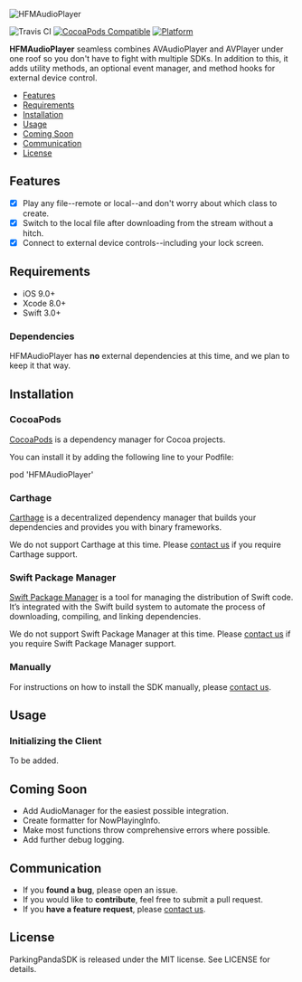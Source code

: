 ![HFMAudioPlayer](https://firebasestorage.googleapis.com/v0/b/harpfm-71ead.appspot.com/o/HFMAudioPlayerBanner.png?alt=media&token=e1622373-2cb4-4bab-acb5-93cb9b87d4b6)

![Travis CI](https://travis-ci.org/HarpFM/HFMAudioPlayer.svg?branch=master)
[![CocoaPods Compatible](https://img.shields.io/cocoapods/v/HFMAudioPlayer.svg)](https://cocoapods.org/pods/HFMAudioPlayer)
[![Platform](https://img.shields.io/cocoapods/p/HFMAudioPlayer.svg)](http://cocoadocs.org/docsets/HFMAudioPlayer)

**HFMAudioPlayer** seamless combines AVAudioPlayer and AVPlayer under one roof so you don't have to fight with multiple SDKs. In addition to this, it adds utility methods, an optional event manager, and method hooks for external device control.

- [Features](#features)
- [Requirements](#requirements)
- [Installation](#installation)
- [Usage](#usage)
- [Coming Soon](#coming-soon)
- [Communication](#communication)
- [License](#license)

## Features

- [x] Play any file--remote or local--and don't worry about which class to create.
- [x] Switch to the local file after downloading from the stream without a hitch.
- [x] Connect to external device controls--including your lock screen.

## Requirements

- iOS 9.0+
- Xcode 8.0+
- Swift 3.0+

### Dependencies

HFMAudioPlayer has **no** external dependencies at this time, and we plan to keep it that way.

## Installation

### CocoaPods

[CocoaPods](http://cocoapods.org) is a dependency manager for Cocoa projects. 

You can install it by adding the following line to your Podfile:

pod 'HFMAudioPlayer'

### Carthage

[Carthage](https://github.com/Carthage/Carthage) is a decentralized dependency manager that builds your dependencies and provides you with binary frameworks.

We do not support Carthage at this time. Please [contact us](mailto:brian@harp.fm) if you require Carthage support.

### Swift Package Manager

[Swift Package Manager](https://swift.org/package-manager/) is a tool for managing the distribution of Swift code. It’s integrated with the Swift build system to automate the process of downloading, compiling, and linking dependencies.

We do not support Swift Package Manager at this time. Please [contact us](mailto:brian@harp.fm) if you require Swift Package Manager support.

### Manually

For instructions on how to install the SDK manually, please [contact us](mailto:brian@harp.fm).

## Usage

### Initializing the Client

To be added.

## Coming Soon

- Add AudioManager for the easiest possible integration.
- Create formatter for NowPlayingInfo.
- Make most functions throw comprehensive errors where possible.
- Add further debug logging.

## Communication

- If you **found a bug**, please open an issue.
- If you would like to **contribute**, feel free to submit a pull request.
- If you **have a feature request**, please [contact us](mailto:brian@harp.fm).

## License

ParkingPandaSDK is released under the MIT license. See LICENSE for details.
